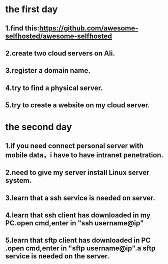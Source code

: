 # the first day 

## 1.find this:https://github.com/awesome-selfhosted/awesome-selfhosted

## 2.create two cloud servers on Ali.

## 3.register a domain name.

## 4.try to find a physical server.

## 5.try to create a website on my cloud server.



# the second day 

## 1.if you need connect personal server with mobile data，i have to have intranet penetration.

## 2.need to give my server install Linux server system.
## 3.learn that a ssh service is needed on server.
## 4.learn that ssh client has downloaded in my PC.open cmd,enter in "ssh username@ip"
## 5.learn that sftp client has downloaded in PC .open cmd,enter in "sftp username@ip".a sftp service is needed on the server.
